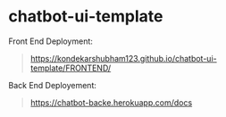 # chatbot-ui-template

Front End Deployment:

> https://kondekarshubham123.github.io/chatbot-ui-template/FRONTEND/

Back End Deployement:

> https://chatbot-backe.herokuapp.com/docs 